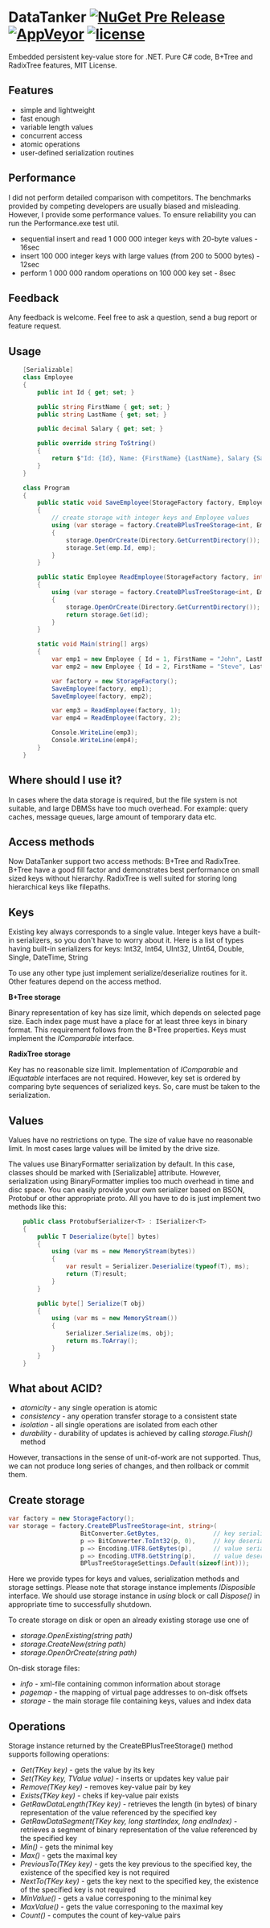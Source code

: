 # DataTanker [![NuGet Pre Release](https://img.shields.io/nuget/vpre/DataTanker.svg?style=plastic)](https://www.nuget.org/packages/DataTanker/1.1.0-beta) [![AppVeyor](https://img.shields.io/appveyor/ci/VictorScherbakov/datatanker.svg?style=plastic)](https://ci.appveyor.com/project/VictorScherbakov/datatanker) [![license](https://img.shields.io/github/license/mashape/apistatus.svg)](https://github.com/VictorScherbakov/DataTanker/blob/master/LICENSE)
Embedded persistent key-value store for .NET.
Pure C# code, B+Tree and RadixTree features, MIT License.

## Features
* simple and lightweight
* fast enough
* variable length values
* concurrent access
* atomic operations
* user-defined serialization routines

## Performance
I did not perform detailed comparison with competitors. The benchmarks provided by competing developers are usually biased and misleading.
However, I provide some performance values. To ensure reliability you can run the Performance.exe test util.
* sequential insert and read 1 000 000 integer keys with 20-byte values - 16sec
* insert 100 000 integer keys with large values (from 200 to 5000 bytes) - 12sec
* perform 1 000 000 random operations on 100 000 key set - 8sec

## Feedback

Any feedback is welcome. Feel free to ask a question, send a bug report or feature request.

## Usage
```c#
    [Serializable]
    class Employee
    {
        public int Id { get; set; }

        public string FirstName { get; set; }
        public string LastName { get; set; }

        public decimal Salary { get; set; }

        public override string ToString()
        {
            return $"Id: {Id}, Name: {FirstName} {LastName}, Salary {Salary}";
        }
    }

    class Program
    {
        public static void SaveEmployee(StorageFactory factory, Employee emp)
        {
            // create storage with integer keys and Employee values
            using (var storage = factory.CreateBPlusTreeStorage<int, Employee>(BPlusTreeStorageSettings.Default(sizeof(int))))
            {
                storage.OpenOrCreate(Directory.GetCurrentDirectory());
                storage.Set(emp.Id, emp);
            }
        }

        public static Employee ReadEmployee(StorageFactory factory, int id)
        {
            using (var storage = factory.CreateBPlusTreeStorage<int, Employee>(BPlusTreeStorageSettings.Default(sizeof(int))))
            {
                storage.OpenOrCreate(Directory.GetCurrentDirectory());
                return storage.Get(id);
            }
        }

        static void Main(string[] args)
        {
            var emp1 = new Employee { Id = 1, FirstName = "John", LastName = "Smith", Salary = new decimal(100000) };
            var emp2 = new Employee { Id = 2, FirstName = "Steve", LastName = "Barret", Salary = new decimal(150000) };

            var factory = new StorageFactory();
            SaveEmployee(factory, emp1);
            SaveEmployee(factory, emp2);

            var emp3 = ReadEmployee(factory, 1);
            var emp4 = ReadEmployee(factory, 2);

            Console.WriteLine(emp3);
            Console.WriteLine(emp4);
        }
    }
```
## Where should I use it? 

In cases where the data storage is required, but the file system is not suitable, and large DBMSs have too much overhead. For example: query caches, message queues, large amount of temporary data etc.

## Access methods

Now DataTanker support two access methods: B+Tree and RadixTree.
B+Tree have a good fill factor and demonstrates best performance on small sized keys without hierarchy.
RadixTree is well suited for storing long hierarchical keys like filepaths.

## Keys
Existing key always corresponds to a single value. Integer keys have a built-in serializers, so you don't have to worry about it. Here is a list of types having built-in serializers for keys:
Int32, Int64, UInt32, UInt64, Double, Single, DateTime, String

To use any other type just implement serialize/deserialize routines for it. Other features depend on the access method.

**B+Tree storage**

Binary representation of key has size limit, which depends on selected page size. Each index page must have a place for at least three keys in binary format. This requirement follows from the B+Tree properties.
Keys must implement the _IComparable_ interface. 

**RadixTree storage**

Key has no reasonable size limit. Implementation of _IComparable_ and _IEquatable_ interfaces are not required. However, key set is ordered by comparing byte sequences of serialized keys. So, care must be taken to the serialization.

## Values

Values ​​have no restrictions on type. The size of value have no reasonable limit. In most cases large values will be limited by the drive size.

The values use BinaryFormatter serialization by default. In this case, classes should be marked with [Serializable] attribute. However, serialization using BinaryFormatter implies too much overhead in time and disc space. 
You can easily provide your own serializer based on BSON, Protobuf or other appropriate proto. All you have to do is just implement two methods like this:
```c#
    public class ProtobufSerializer<T> : ISerializer<T>
    {
        public T Deserialize(byte[] bytes)
        {
            using (var ms = new MemoryStream(bytes))
            {
                var result = Serializer.Deserialize(typeof(T), ms);
                return (T)result;
            }
        }

        public byte[] Serialize(T obj)
        {
            using (var ms = new MemoryStream())
            {
                Serializer.Serialize(ms, obj);
                return ms.ToArray();
            }
        }
    }
```

## What about ACID?
* _atomicity_ - any single operation is atomic
* _consistency_ - any operation transfer storage to a consistent state 
* _isolation_ - all single operations are isolated from each other
* _durability_ - durability of updates is achieved by calling _storage.Flush()_ method

However, transactions in the sense of unit-of-work are not supported. Thus, we can not produce long series of changes, and then rollback or commit them.

## Create storage

```c#
var factory = new StorageFactory();
var storage = factory.CreateBPlusTreeStorage<int, string>( 
                    BitConverter.GetBytes,               // key serialization
                    p => BitConverter.ToInt32(p, 0),     // key deserialization
                    p => Encoding.UTF8.GetBytes(p),      // value serialization
                    p => Encoding.UTF8.GetString(p),     // value deserialization
                    BPlusTreeStorageSettings.Default(sizeof(int)));
```

Here we provide types for keys and values, serialization methods and storage settings.
Please note that storage instance implements _IDisposible_ interface. We should use storage instance in _using_ block or call _Dispose()_ in appropriate time to successfully shutdown.

To create storage on disk or open an already existing storage use one of

* _storage.OpenExisting(string path)_
* _storage.CreateNew(string path)_
* _storage.OpenOrCreate(string path)_

On-disk storage files:
* _info_ - xml-file containing common information about storage
* _pagemap_ - the mapping of virtual page addresses to on-disk offsets
* _storage_ - the main storage file containing keys, values and index data

## Operations

Storage instance returned by the CreateBPlusTreeStorage() method supports following operations:
* _Get(TKey key)_ - gets the value by its key
* _Set(TKey key, TValue value)_ - inserts or updates key value pair
* _Remove(TKey key)_ - removes key-value pair by key
* _Exists(TKey key)_ - cheks if key-value pair exists
* _GetRawDataLength(TKey key)_ - retrieves the length (in bytes) of binary representation of the value referenced by the specified key
* _GetRawDataSegment(TKey key, long startIndex, long endIndex)_ - retrieves a segment of binary representation of the value referenced by the specified key
* _Min()_ - gets the minimal key
* _Max()_ - gets the maximal key
* _PreviousTo(TKey key)_ - gets the key previous to the specified key, the existence of the specified key is not required
* _NextTo(TKey key)_ - gets the key next to the specified key, the existence of the specified key is not required
* _MinValue()_ - gets a value corresponing to the minimal key
* _MaxValue()_ - gets the value corresponing to the maximal key
* _Count()_ - computes the count of key-value pairs
